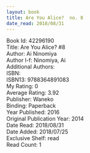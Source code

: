 ```yaml
---
layout: book
title: Are You Alice?  no. 8
date_read: 2018/08/31
---
```


Book Id: 42296190<br />
Title: Are You Alice? #8<br />
Author: Ai Ninomiya<br />
Author l-f: Ninomiya, Ai<br />
Additional Authors: <br />
ISBN: <br />
ISBN13: 9788364891083<br />
My Rating: 0<br />
Average Rating: 3.92<br />
Publisher: Waneko<br />
Binding: Paperback<br />
Year Published: 2016<br />
Original Publication Year: 2014<br />
Date Read: 2018/08/31<br />
Date Added: 2018/07/25<br />
Exclusive Shelf: read<br />
Read Count: 1<br />

